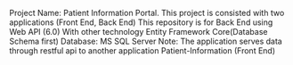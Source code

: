 Project Name: Patient Information Portal. 
This project is consisted with two applications (Front End, Back End) 
This repository is for Back End using Web API (6.0) With other technology Entity Framework Core(Database Schema first) 
Database: MS SQL Server
Note: The application serves data through restful api to another application Patient-Information (Front End)
